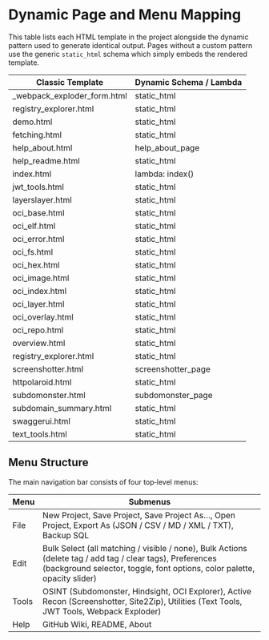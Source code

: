 # Dynamic Page and Menu Mapping

This table lists each HTML template in the project alongside the dynamic pattern used to generate identical output. Pages without a custom pattern use the generic `static_html` schema which simply embeds the rendered template.

| Classic Template | Dynamic Schema / Lambda |
|------------------|------------------------|
| _webpack_exploder_form.html | static_html |
| registry_explorer.html | static_html |
| demo.html | static_html |
| fetching.html | static_html |
| help_about.html | help_about_page |
| help_readme.html | static_html |
| index.html | lambda: index() |
| jwt_tools.html | static_html |
| layerslayer.html | static_html |
| oci_base.html | static_html |
| oci_elf.html | static_html |
| oci_error.html | static_html |
| oci_fs.html | static_html |
| oci_hex.html | static_html |
| oci_image.html | static_html |
| oci_index.html | static_html |
| oci_layer.html | static_html |
| oci_overlay.html | static_html |
| oci_repo.html | static_html |
| overview.html | static_html |
| registry_explorer.html | static_html |
| screenshotter.html | screenshotter_page |
| httpolaroid.html | static_html |
| subdomonster.html | subdomonster_page |
| subdomain_summary.html | static_html |
| swaggerui.html | static_html |
| text_tools.html | static_html |

## Menu Structure

The main navigation bar consists of four top‑level menus:

| Menu | Submenus |
|------|----------|
| File | New Project, Save Project, Save Project As…, Open Project, Export As (JSON / CSV / MD / XML / TXT), Backup SQL |
| Edit | Bulk Select (all matching / visible / none), Bulk Actions (delete tag / add tag / clear tags), Preferences (background selector, toggle, font options, color palette, opacity slider) |
| Tools | OSINT (Subdomonster, Hindsight, OCI Explorer), Active Recon (Screenshotter, Site2Zip), Utilities (Text Tools, JWT Tools, Webpack Exploder) |
| Help | GitHub Wiki, README, About |
